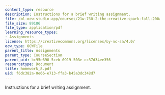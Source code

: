 ```yaml
---
content_type: resource
description: Instructions for a brief writing assignment.
file: /ol-ocw-studio-app/courses/21w-730-2-the-creative-spark-fall-2004/f6dc382a0e66e713ffa3b45a3dc348d7_homework_8.pdf
file_size: 89186
file_type: application/pdf
learning_resource_types:
- Assignments
license: https://creativecommons.org/licenses/by-nc-sa/4.0/
ocw_type: OCWFile
parent_title: Assignments
parent_type: CourseSection
parent_uid: bc95e690-5ceb-0919-503e-cc37d34ee356
resourcetype: Document
title: homework_8.pdf
uid: f6dc382a-0e66-e713-ffa3-b45a3dc348d7
---
```

Instructions for a brief writing assignment.